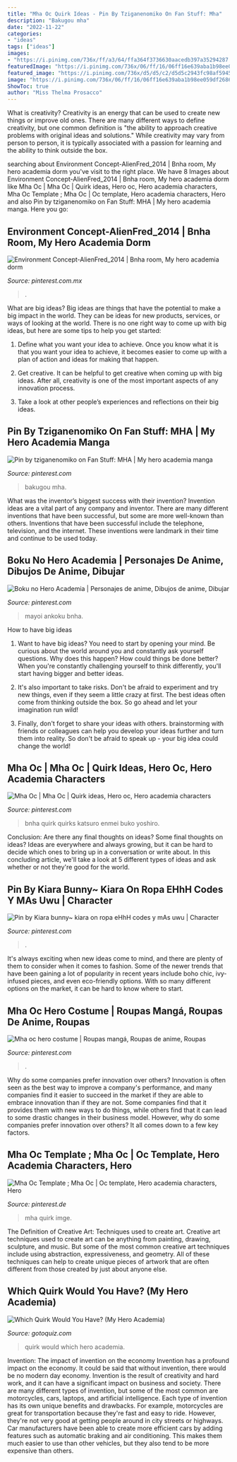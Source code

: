 ```yaml
---
title: "Mha Oc Quirk Ideas - Pin By Tziganenomiko On Fan Stuff: Mha"
description: "Bakugou mha"
date: "2022-11-22"
categories:
- "ideas"
tags: ["ideas"]
images:
- "https://i.pinimg.com/736x/ff/a3/64/ffa364f3736630aacedb397a35294287.jpg"
featuredImage: "https://i.pinimg.com/736x/06/ff/16/06ff16e639aba1b98ee059df268690f7.jpg"
featured_image: "https://i.pinimg.com/736x/d5/d5/c2/d5d5c2943fc98af5945f91e9c674e977.jpg"
image: "https://i.pinimg.com/736x/06/ff/16/06ff16e639aba1b98ee059df268690f7.jpg"
ShowToc: true
author: "Miss Thelma Prosacco"
---
```



What is creativity?
Creativity is an energy that can be used to create new things or improve old ones. There are many different ways to define creativity, but one common definition is "the ability to approach creative problems with original ideas and solutions." While creativity may vary from person to person, it is typically associated with a passion for learning and the ability to think outside the box.

	

		
searching about Environment Concept-AlienFred_2014 | Bnha room, My hero academia dorm you've visit to the right place. We have 8 Images about Environment Concept-AlienFred_2014 | Bnha room, My hero academia dorm like Mha Oc | Mha Oc | Quirk ideas, Hero oc, Hero academia characters, Mha Oc Template ; Mha Oc | Oc template, Hero academia characters, Hero and also Pin by tziganenomiko on Fan Stuff: MHA | My hero academia manga. Here you go:
		
    
## Environment Concept-AlienFred_2014 | Bnha Room, My Hero Academia Dorm

<img loading=lazy src="https://i.pinimg.com/736x/4c/e1/e7/4ce1e7faf6ecaba90d96c3572e93272b--photos.jpg" onerror="this.onerror=null;this.src='https://tse1.mm.bing.net/th?id=OIP.5WwCVo0_Bmp1NyWjWwJWfgHaEG&amp;pid=15.1';" alt="Environment Concept-AlienFred_2014 | Bnha room, My hero academia dorm">

_Source: pinterest.com.mx_

>. 

	

What are big ideas?
Big ideas are things that have the potential to make a big impact in the world. They can be ideas for new products, services, or ways of looking at the world. There is no one right way to come up with big ideas, but here are some tips to help you get started:
1. Define what you want your idea to achieve. Once you know what it is that you want your idea to achieve, it becomes easier to come up with a plan of action and ideas for making that happen.

2. Get creative. It can be helpful to get creative when coming up with big ideas. After all, creativity is one of the most important aspects of any innovation process.

3. Take a look at other people’s experiences and reflections on their big ideas.

    
## Pin By Tziganenomiko On Fan Stuff: MHA | My Hero Academia Manga

<img loading=lazy src="https://i.pinimg.com/736x/98/43/5e/98435e95d03a7813d7811304c5e093e5.jpg" onerror="this.onerror=null;this.src='https://tse4.mm.bing.net/th?id=OIP.jvgiW5PcraKqjeP66P-WXwHaLH&amp;pid=15.1';" alt="Pin by tziganenomiko on Fan Stuff: MHA | My hero academia manga">

_Source: pinterest.com_

>bakugou mha. 

	

What was the inventor’s biggest success with their invention?
Invention ideas are a vital part of any company and inventor. There are many different inventions that have been successful, but some are more well-known than others. Inventions that have been successful include the telephone, television, and the internet. These inventions were landmark in their time and continue to be used today.

    
## Boku No Hero Academia | Personajes De Anime, Dibujos De Anime, Dibujar

<img loading=lazy src="https://i.pinimg.com/736x/9b/a6/1c/9ba61c84658ade5a7c3a4a12503b17ee.jpg" onerror="this.onerror=null;this.src='https://tse3.mm.bing.net/th?id=OIP.cZoH35KjKSqoDCNvm6qhwgHaIN&amp;pid=15.1';" alt="Boku no Hero Academia | Personajes de anime, Dibujos de anime, Dibujar">

_Source: pinterest.com_

>mayoi ankoku bnha. 

	

How to have big ideas
1. Want to have big ideas? You need to start by opening your mind. Be curious about the world around you and constantly ask yourself questions. Why does this happen? How could things be done better? When you're constantly challenging yourself to think differently, you'll start having bigger and better ideas.
2. It's also important to take risks. Don't be afraid to experiment and try new things, even if they seem a little crazy at first. The best ideas often come from thinking outside the box. So go ahead and let your imagination run wild!

3. Finally, don't forget to share your ideas with others. brainstorming with friends or colleagues can help you develop your ideas further and turn them into reality. So don't be afraid to speak up - your big idea could change the world!

    
## Mha Oc | Mha Oc | Quirk Ideas, Hero Oc, Hero Academia Characters

<img loading=lazy src="https://i.pinimg.com/736x/d5/d5/c2/d5d5c2943fc98af5945f91e9c674e977.jpg" onerror="this.onerror=null;this.src='https://tse1.mm.bing.net/th?id=OIP.4OciJoV7Hr9M6U9Ns7h5zgHaKS&amp;pid=15.1';" alt="Mha Oc | Mha Oc | Quirk ideas, Hero oc, Hero academia characters">

_Source: pinterest.com_

>bnha quirk quirks katsuro enmei buko yoshiro. 

	

Conclusion: Are there any final thoughts on ideas?
Some final thoughts on ideas? Ideas are everywhere and always growing, but it can be hard to decide which ones to bring up in a conversation or write about. In this concluding article, we'll take a look at 5 different types of ideas and ask whether or not they're good for the world.

    
## Pin By Kiara Bunny~ Kiara On Ropa EHhH Codes Y MAs Uwu | Character

<img loading=lazy src="https://i.pinimg.com/736x/86/ef/d1/86efd128b2136a71b9a1f2e8df0f9f80.jpg" onerror="this.onerror=null;this.src='https://tse1.mm.bing.net/th?id=OIP.vv71-87DVjTfsrQgOp1z8AHaJ3&amp;pid=15.1';" alt="Pin by Kiara bunny~ kiara on ropa eHhH codes y mAs uwu | Character">

_Source: pinterest.com_

>. 

	

It's always exciting when new ideas come to mind, and there are plenty of them to consider when it comes to fashion. Some of the newer trends that have been gaining a lot of popularity in recent years include boho chic, ivy-infused pieces, and even eco-friendly options. With so many different options on the market, it can be hard to know where to start.

    
## Mha Oc Hero Costume | Roupas Mangá, Roupas De Anime, Roupas

<img loading=lazy src="https://i.pinimg.com/736x/ff/a3/64/ffa364f3736630aacedb397a35294287.jpg" onerror="this.onerror=null;this.src='https://tse2.mm.bing.net/th?id=OIP.BD2Jg0YZOKyZh8-29dcE0AHaK4&amp;pid=15.1';" alt="Mha oc hero costume | Roupas mangá, Roupas de anime, Roupas">

_Source: pinterest.com_

>. 

	

Why do some companies prefer innovation over others?
Innovation is often seen as the best way to improve a company's performance, and many companies find it easier to succeed in the market if they are able to embrace innovation than if they are not. Some companies find that it provides them with new ways to do things, while others find that it can lead to some drastic changes in their business model. However, why do some companies prefer innovation over others? It all comes down to a few key factors.

    
## Mha Oc Template ; Mha Oc | Oc Template, Hero Academia Characters, Hero

<img loading=lazy src="https://i.pinimg.com/736x/06/ff/16/06ff16e639aba1b98ee059df268690f7.jpg" onerror="this.onerror=null;this.src='https://tse1.mm.bing.net/th?id=OIP.J39ZTLZqFXdpyeB5PHsslgHaE7&amp;pid=15.1';" alt="Mha Oc Template ; Mha Oc | Oc template, Hero academia characters, Hero">

_Source: pinterest.de_

>mha quirk imge. 

	

The Definition of Creative Art: Techniques used to create art.
Creative art techniques used to create art can be anything from painting, drawing, sculpture, and music. But some of the most common creative art techniques include using abstraction, expressiveness, and geometry. All of these techniques can help to create unique pieces of artwork that are often different from those created by just about anyone else.

    
## Which Quirk Would You Have? (My Hero Academia)

<img loading=lazy src="https://www.gotoquiz.com/qi/which_quirk_would_you_have-f.jpg" onerror="this.onerror=null;this.src='https://tse2.mm.bing.net/th?id=OIP.ToA1pFb-9N5uZ5VBm0f-SAHaD3&amp;pid=15.1';" alt="Which Quirk Would You Have? (My Hero Academia)">

_Source: gotoquiz.com_

>quirk would which hero academia. 

	

Invention: The impact of invention on the economy
Invention has a profound impact on the economy. It could be said that without invention, there would be no modern day economy. Invention is the result of creativity and hard work, and it can have a significant impact on business and society. There are many different types of invention, but some of the most common are motorcycles, cars, laptops, and artificial intelligence. Each type of invention has its own unique benefits and drawbacks. For example, motorcycles are great for transportation because they're fast and easy to ride. However, they're not very good at getting people around in city streets or highways. Car manufacturers have been able to create more efficient cars by adding features such as automatic braking and air conditioning. This makes them much easier to use than other vehicles, but they also tend to be more expensive than others.


